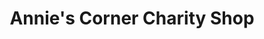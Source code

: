 ---
title: "Annie's Corner Charity Shop"
url: /cape-town/annies-corner-charity-shop/
shop: Gebrauchtwaren
---